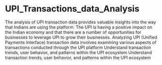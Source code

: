 # UPI_Transactions_data_Analysis
The analysis of UPI transaction data provides valuable insights into the way that Indians are using the platform. The  UPI is having a positive impact on the Indian economy and that there are a number of opportunities for businesses to leverage UPI to grow their businesses. 
Analyzing UPI (Unified Payments Interface) transaction data involves examining various aspects of transactions conducted through the UPI platform Understand transaction trends, user behavior, and patterns within the UPI ecosystem Understand transaction trends, user behavior, and patterns within the UPI ecosystem 
